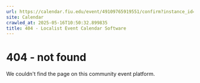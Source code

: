 ```yaml
---
url: https://calendar.fiu.edu/event/49109765919551/confirm?instance_id=49109765945168&return=https%3A%2F%2Fcalendar.fiu.edu%2Fthefrost
site: Calendar
crawled_at: 2025-05-16T10:50:32.899835
title: 404 - Localist Event Calendar Software
---
```


# 404 - not found
We couldn't find the page on this community event platform.
